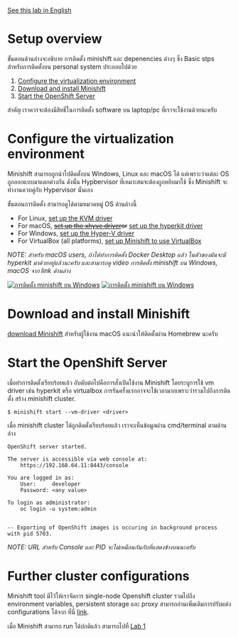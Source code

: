 [See this lab in English](./README.md)

# Setup overview

ขั้นตอนด้านล่างจะอธิบาย การติดตั้ง minishift และ depenencies ต่างๆ ซึ่ง Basic stps สำหรับการติดตั้งบน personal system ประกอบไปด้วย

1. [Configure the virtualization environment](#configure-the-virtualization-environment)
2. [Download and install Minishift](#download-and-install-minishift)
3. [Start the OpenShift Server](#start-the-openshift-server)

สำคัญ เราควรจะต้องมีสิทธิ๋ในการติดตั้ง software บน laptop/pc ที่เราจะใช้งานด้วยนะครับ

# Configure the virtualization environment

Minishift สามารถถูกนำไปติดตั้งบน Windows, Linux และ macOS ได้ แต่เพราะว่าแต่ละ OS ถูกออกแบบมาแตกต่างกัน ดังนั้น Hypbervisor ที่เหมาะสมจะต้องถูกหยิบมาใช้ ซึ่ง Minishift จะทำงานควบคู่กับ Hypervisor นั่นเอง

ขั้นตอนการติดตั้ง สามารถดูได้ตามหมวดหมู่ OS ด้านล่างนี้

- For Linux, [set up the KVM driver](https://docs.okd.io/latest/minishift/getting-started/setting-up-virtualization-environment.html#setting-up-kvm-driver)
- For macOS, ~~[set up the xhyve driver](https://docs.okd.io/latest/minishift/getting-started/setting-up-virtualization-environment.html#setting-up-xhyve-driver)or~~ [set up the hyperkit driver](https://docs.okd.io/latest/minishift/getting-started/setting-up-virtualization-environment.html#setting-up-hyperkit-driver)
- For Windows, [set up the Hyper-V driver](https://docs.okd.io/latest/minishift/getting-started/setting-up-virtualization-environment.html#setting-up-hyperkit-driver)
- For VirtualBox (all platforms), [set up Minishift to use VirtualBox](https://docs.okd.io/latest/minishift/getting-started/setting-up-virtualization-environment.html#setting-up-virtualbox-driver)

*NOTE: สำหรับ macOS users, ถ้าได้ทำการติดตั้ง Docker Desktop แล้ว ในตัวของมันจะมี hyperkit มาด้วยอยู่แล้วนะครับ และสามารถดู video การติดตั้ง minishift บน Windows, macOS จาก link ด้านล่าง*

[![การติดตั้ง minishift บน Windows](https://img.youtube.com/vi/mDAEGGaRYqw/hqdefault.jpg)](https://www.youtube.com/watch?v=mDAEGGaRYqw) [![การติดตั้ง minishift บน Windows](https://img.youtube.com/vi/fS-xhhxz8dY/hqdefault.jpg)](https://www.youtube.com/watch?v=fS-xhhxz8dY)

# Download and install Minishift

[download Minishift](https://docs.okd.io/latest/minishift/getting-started/installing.html) สำหรับผู้ใช้งาน macOS แนะนำให้ติดตั้งผ่าน Homebrew นะครับ

# Start the OpenShift Server

เมื่อทำการติดตั้งเรียบร้อยแล้ว อับดับต่อไปคือการสั่งเปิดใช้งาน Minishift โดยระบุุการใช้ vm driver เช่น hyperkit หรือ virtualbox การรันครั้งแรกอาจจะใช้เวลามากเพราะว่ารวมไปถึงการติดตั้ง สร้าง minishift cluster. 

```
$ minishift start --vm-driver <driver>
```

เมื่อ minishift cluster ได้ถูกติดตั้งเรียบร้อยแล้ว เราจะเห็นข้อมูลผ่าน cmd/terminal ตามด้านล่าง

```
OpenShift server started.

The server is accessible via web console at:
    https://192.168.64.11:8443/console

You are logged in as:
    User:     developer
    Password: <any value>

To login as administrator:
    oc login -u system:admin


-- Exporting of OpenShift images is occuring in background process with pid 5703.
```

*NOTE: URL สำหรับ Console และ PID จะไม่เหมือนกันกับที่แสดงข้างบนนะครับ*

# Further cluster configurations

Minishift tool มีไว้ให้เราจัดการ single-node Openshift cluster รวมไปถึง environment variables, persistent storage และ proxy สามารถอ่านเพิ่มเติมการปรับแต่ง configurations ได้จาก ที่นี่ [link](https://docs.okd.io/latest/minishift/using/basic-usage.html#runtime-options).

เมื่อ Minishift สามารถ run ได้ปกติแล้ว สามารถไปที่ [Lab 1](./Lab1/README-th.md)
